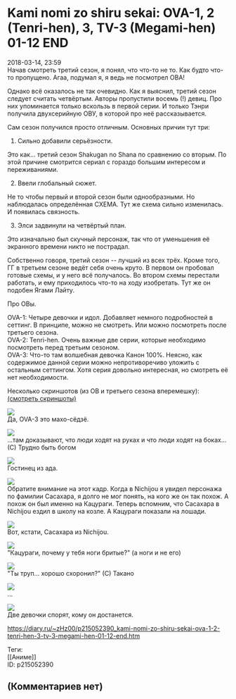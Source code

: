 Kami nomi zo shiru sekai: OVA-1, 2 (Tenri-hen), 3, TV-3 (Megami-hen) 01-12 END
==============================================================================

  
2018-03-14, 23:59  
 Начав смотреть третий сезон, я понял, что что-то не то. Как будто что-то пропущено. Агаа, подумал я, я ведь не посмотрел ОВА!   
   
 Однако всё оказалось не так очевидно. Как я выяснил, третий сезон следует считать четвёртым. Авторы пропустили восемь (!) девиц. Про них упоминается только вскользь в первой серии. И только Тэнри получила двухсерийную ОВУ, в которой про неё рассказывается.   
   
 Сам сезон получился просто отличным. Основных причин тут три:   
 1. Сильно добавили серьёзности.   
   
 Это как... третий сезон Shakugan no Shana по сравнению со вторым. По этой причине смотрится сериал с гораздо большим интересом и переживаниями.   
   
 2. Ввели глобальный сюжет.   
   
 Не то чтобы первый и второй сезон были однообразными. Но наблюдалась определённая СХЕМА. Тут же схема сильно изменилась. И появилась связность.   
   
 3. Элси задвинули на четвёртый план.   
   
 Это изначально был скучный персонаж, так что от уменьшения её экранного времени никто не пострадал.   
   
 Собственно говоря, третий сезон -- лучший из всех трёх. Кроме того, ГГ в третьем сезоне ведёт себя очень круто. В первом он пробовал готовые схемы, и у него всё получалось. Во втором схемы перестали работать, и ему приходилось что-то на ходу изобретать. Тут же он подобен Ягами Лайту.   
   
 Про ОВы.   
   
 OVA-1: Четыре девочки и идол. Добавляет немного подробностей в сеттинг. В принципе, можно не смотреть. Или можно посмотреть после третьего сезона.   
 OVA-2: Tenri-hen. Очень важные две серии, которые необходимо посмотреть перед третьим сезоном.   
 OVA-3: Что-то там волшебная девочка Канон 100%. Неясно, как содержимое данной серии можно непротиворечиво уложить с остальным сеттингом. Хотя серия довольно интересная, но смотреть её нет необходимости.   
   
 Несколько скриншотов (из ОВ и третьего сезона вперемешку):   
  [(смотреть скриншоты)](https://zHz00.diary.ru/p215052390.htm?index=1#linkmore215052390m1)      
    
  [![](https://i.imgur.com/Xtex571l.jpg)](https://i.imgur.com/Xtex571.jpg)    
 Да, OVA-3 это махо-сёдзё.   
   
  [![](https://i.imgur.com/uhOtSu6l.jpg)](https://i.imgur.com/uhOtSu6.jpg)    
 ...там доказывают, что люди ходят на руках и что люди ходят на боках... (С) Трудно быть богом   
   
  [![](https://i.imgur.com/qOZKWRWl.jpg)](https://i.imgur.com/qOZKWRW.jpg)    
 Гостинец из ада.   
   
  [![](https://i.imgur.com/EkrInLJl.jpg)](https://i.imgur.com/EkrInLJ.jpg)    
 Обратите внимание на этот кадр. Когда в Nichijou я увидел персонажа по фамилии Сасахара, я долго не мог понять, на кого же он так похож. А похож он был именно на Кацураги. Теперь вспомним, что Сасахара в Nichijou ездил в школу на козле. А Кацураги показали на лошади.   
   
  [![](https://i.imgur.com/WoaAqMNl.jpg)](https://i.imgur.com/WoaAqMN.jpg)    
 Вот, кстати, Сасахара из Nichijou.   
   
  [![](https://i.imgur.com/3bIkgmtl.jpg)](https://i.imgur.com/3bIkgmt.jpg)    
 "Кацураги, почему у тебя ноги бритые?" (а ноги и не его)   
   
  [![](https://i.imgur.com/XsYTjoal.jpg)](https://i.imgur.com/XsYTjoa.jpg)    
 "Ты труп... хорошо схоронил?" (С) Такано   
   
  [![](https://i.imgur.com/SPE8tX9l.jpg)](https://i.imgur.com/SPE8tX9.jpg)    
 ...   
   
  [![](https://i.imgur.com/rCMzw8bl.png)](https://i.imgur.com/rCMzw8b.png)    
 Две девочки спорят, кому он достанется.   
      
  
<https://diary.ru/~zHz00/p215052390_kami-nomi-zo-shiru-sekai-ova-1-2-tenri-hen-3-tv-3-megami-hen-01-12-end.htm>  
  
Теги:  
[[Аниме]]  
ID: p215052390  


(Комментариев нет)
------------------